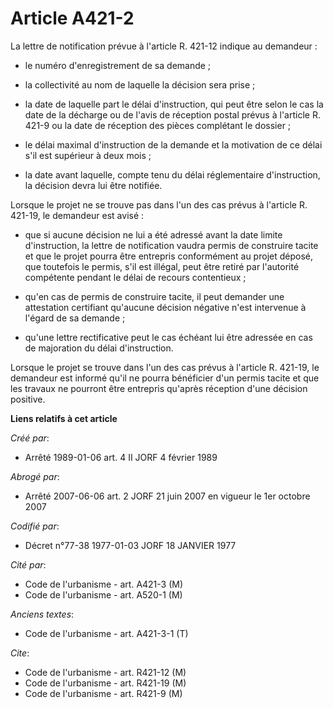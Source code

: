 # Article A421-2

La lettre de notification prévue à l'article R. 421-12 indique au demandeur :

- le numéro d'enregistrement de sa demande ;

- la collectivité au nom de laquelle la décision sera prise ;

- la date de laquelle part le délai d'instruction, qui peut être selon le cas la date de la décharge ou de l'avis de
réception postal prévus à l'article R. 421-9 ou la date de réception des pièces complétant le dossier ;

- le délai maximal d'instruction de la demande et la motivation de ce délai s'il est supérieur à deux mois ;

- la date avant laquelle, compte tenu du délai réglementaire d'instruction, la décision devra lui être notifiée.

Lorsque le projet ne se trouve pas dans l'un des cas prévus à l'article R. 421-19, le demandeur est avisé :

- que si aucune décision ne lui a été adressé avant la date limite d'instruction, la lettre de notification vaudra permis de
construire tacite et que le projet pourra être entrepris conformément au projet déposé, que toutefois le permis, s'il est
illégal, peut être retiré par l'autorité compétente pendant le délai de recours contentieux ;

- qu'en cas de permis de construire tacite, il peut demander une attestation certifiant qu'aucune décision négative n'est
intervenue à l'égard de sa demande ;

- qu'une lettre rectificative peut le cas échéant lui être adressée en cas de majoration du délai d'instruction.

Lorsque le projet se trouve dans l'un des cas prévus à l'article R. 421-19, le demandeur est informé qu'il ne pourra
bénéficier d'un permis tacite et que les travaux ne pourront être entrepris qu'après réception d'une décision positive.

**Liens relatifs à cet article**

_Créé par_:

  - Arrêté 1989-01-06 art. 4 II JORF 4 février 1989

_Abrogé par_:

  - Arrêté 2007-06-06 art. 2 JORF 21 juin 2007 en vigueur le 1er octobre 2007

_Codifié par_:

  - Décret n°77-38 1977-01-03 JORF 18 JANVIER 1977

_Cité par_:

  - Code de l'urbanisme - art. A421-3 (M)
  - Code de l'urbanisme - art. A520-1 (M)

_Anciens textes_:

  - Code de l'urbanisme - art. A421-3-1 (T)

_Cite_:

  - Code de l'urbanisme - art. R421-12 (M)
  - Code de l'urbanisme - art. R421-19 (M)
  - Code de l'urbanisme - art. R421-9 (M)
